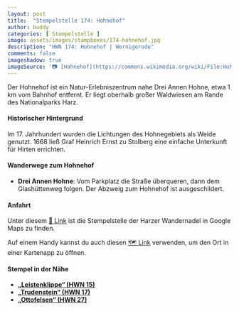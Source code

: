 ```yaml
---
layout: post
title:  "Stempelstelle 174: Hohnehof"
author: buddy
categories: [ Stempelstelle ]
image: assets/images/stampboxes/174-hohnehof.jpg
description: "HWN 174: Hohnehof | Wernigerode"
comments: false
imageshadow: true
imageSource: '📷 [Hohnehof](https://commons.wikimedia.org/wiki/File:Hohnehof.jpg) von <a href="//commons.wikimedia.org/wiki/User:B.Thomas95" title="User:B.Thomas95">Thomas Binder</a> unter Lizenz [CC BY-SA 4.0](https://creativecommons.org/licenses/by-sa/4.0)'
---
```


Der Hohnehof ist ein Natur-Erlebniszentrum nahe Drei Annen Hohne, etwa 1 km vom Bahnhof entfernt. Er liegt oberhalb großer Waldwiesen am Rande des Nationalparks Harz. 

#### Historischer Hintergrund

Im 17. Jahrhundert wurden die Lichtungen des Hohnegebiets als Weide genutzt. 1668 ließ Graf Heinrich Ernst zu Stolberg eine einfache Unterkunft für Hirten errichten. 

#### Wanderwege zum Hohnehof

- **Drei Annen Hohne**: Vom Parkplatz die Straße überqueren, dann dem Glashüttenweg folgen. Der Abzweig zum Hohnehof ist ausgeschildert. 

#### Anfahrt

Unter diesem [📍 Link](https://www.google.com/maps/dir/?api=1&origin=&destination=51.77536%2C%2010.7192) ist die Stempelstelle der Harzer Wandernadel in Google Maps zu finden.

<div class="android-only">
  Auf einem Handy kannst du auch diesen 
  <a href="geo:51.77536,10.7192">🗺️ Link</a> 
  verwenden, um den Ort in einer Kartenapp zu öffnen.
  <p></p>
</div>

#### Stempel in der Nähe

- [**„Leistenklippe“ (HWN 15)**](/stempelstelle-15-leistenklippe)
- [**„Trudenstein“ (HWN 17)**](/stempelstelle-17-trudenstein)
- [**„Ottofelsen“ (HWN 27)**](/stempelstelle-27-ottofelsen)
